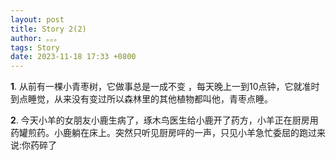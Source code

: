 ```yaml
---
layout: post
title: Story 2(2)
author: 。。。
tags: Story
date: 2023-11-18 17:33 +0800
---
```

**1**.
从前有一棵小青枣树，它做事总是一成不变 ，每天晚上一到10点钟，它就准时到点睡觉，从来没有变过所以森林里的其他植物都叫他，青枣点睡。


**2**.
今天小羊的女朋友小鹿生病了，琢木鸟医生给小鹿开了药方，小羊正在厨房用药罐煎药。小鹿躺在床上。突然只听见厨房呯的一声，只见小羊急忙委屈的跑过来说:你药碎了



